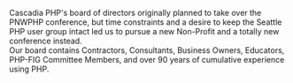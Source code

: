 Cascadia PHP's board of directors originally planned to take over the PNWPHP conference, but time constraints and a
desire to keep the Seattle PHP user group intact led us to pursue a new Non-Profit and a totally new conference instead.  
Our board contains Contractors, Consultants, Business Owners, Educators, PHP-FIG Committee Members, and over 90 years of
cumulative experience using PHP.
